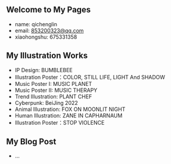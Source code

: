 ## Welcome to My Pages
- name: qichenglin
- email: 853200323@qq.com
- xiaohongshu: 675331358
## My Illustration Works
- IP Design: BUMBLEBEE
- Illustration Poster：COLOR, STILL LIFE, LIGHT And SHADOW
- Music Poster I: MUSIC PLANET
- Music Poster II: MUSIC THERAPY
- Trend Illustration: PLANT CHEF
- Cyberpunk: BeiJing 2022
- Animal Illustration: FOX ON MOONLIT NIGHT
- Human Illustration: ZANE IN CAPHARNAUM
- Illustration Poster：STOP VIOLENCE
## My Blog Post
- ...

